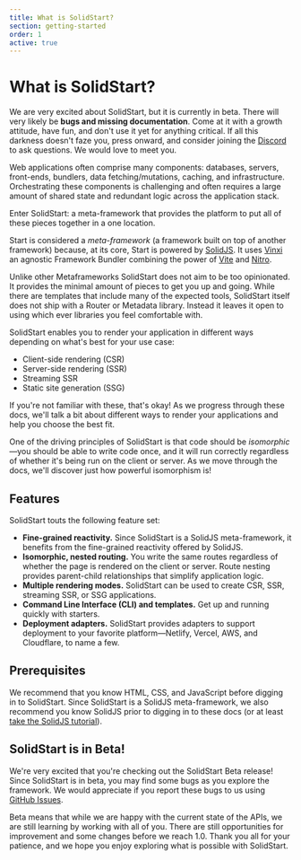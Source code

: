 ```yaml
---
title: What is SolidStart?
section: getting-started
order: 1
active: true
---
```


# What is SolidStart?

<aside title="Beware of dragons" type="warning">
  We are very excited about SolidStart, but it is currently in beta. There will very likely be <b>bugs and
  missing documentation</b>. Come at it with a growth attitude, have fun, and don't use it yet for
  anything critical. If all this darkness doesn't faze you, press onward, and consider joining the
  <a href="https://discord.com/invite/solidjs" target="_blank">Discord</a> to ask questions. We would love to meet you.
</aside>

Web applications often comprise many components: databases, servers, front-ends, bundlers, data fetching/mutations, caching, and infrastructure. Orchestrating these components is challenging and often requires a large amount of shared state and redundant logic across the application stack.

Enter SolidStart: a meta-framework that provides the platform to put all of these pieces together in a one location.

Start is considered a _meta-framework_ (a framework built on top of another framework) because, at its core, Start is powered by [SolidJS](https://solidjs.com). It uses [Vinxi](https://vinxi.vercel.app/) an agnostic Framework Bundler combining the power of [Vite](https://vitejs.dev) and [Nitro](https://nitro.unjs.io/).

Unlike other Metaframeworks SolidStart does not aim to be too opinionated. It provides the minimal amount of pieces to get you up and going. While there are templates that include many of the expected tools, SolidStart itself does not ship with a Router or Metadata library. Instead it leaves it open to using which ever libraries you feel comfortable with.

SolidStart enables you to render your application in different ways depending on what's best for your use case:

- Client-side rendering (CSR)
- Server-side rendering (SSR)
- Streaming SSR
- Static site generation (SSG)

If you're not familiar with these, that's okay! As we progress through these docs, we'll talk a bit about different ways to render your applications and help you choose the best fit.

One of the driving principles of SolidStart is that code should be _isomorphic_&mdash;you should be able to write code once, and it will run correctly regardless of whether it's being run on the client or server. As we move through the docs, we'll discover just how powerful isomorphism is!

## Features

SolidStart touts the following feature set:

- **Fine-grained reactivity.** Since SolidStart is a SolidJS meta-framework, it benefits from the fine-grained reactivity offered by SolidJS.
- **Isomorphic, nested routing.** You write the same routes regardless of whether the page is rendered on the client or server. Route nesting provides parent-child relationships that simplify application logic.
- **Multiple rendering modes.** SolidStart can be used to create CSR, SSR, streaming SSR, or SSG applications.
- **Command Line Interface (CLI) and templates.** Get up and running quickly with starters.
- **Deployment adapters.** SolidStart provides adapters to support deployment to your favorite platform&mdash;Netlify, Vercel, AWS, and Cloudflare, to name a few.

## Prerequisites

We recommend that you know HTML, CSS, and JavaScript before digging in to SolidStart. Since SolidStart is a SolidJS meta-framework, we also recommend you know SolidJS prior to digging in to these docs (or at least [take the SolidJS tutorial](https://www.solidjs.com/tutorial)).

## SolidStart is in Beta!

We're very excited that you're checking out the SolidStart Beta release! Since SolidStart is in beta, you may find some bugs as you explore the framework. We would appreciate if you report these bugs to us using [GitHub Issues](https://github.com/solidjs/solid-start/issues).

Beta means that while we are happy with the current state of the APIs, we are still learning by working with all of you. There are still opportunities for improvement and some changes before we reach 1.0. Thank you all for your patience, and we hope you enjoy exploring what is possible with SolidStart.
